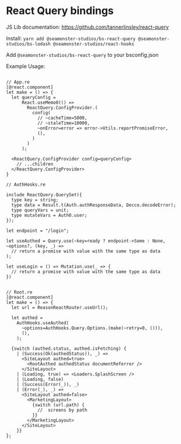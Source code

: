 # React Query bindings

JS Lib documentation: https://github.com/tannerlinsley/react-query

Install:
`yarn add @seamonster-studios/bs-react-query @seamonster-studios/bs-lodash @seamonster-studios/react-hooks`

Add `@seamonster-studios/bs-react-query` to your bsconfig.json

Example Usage:
```reason

// App.re
[@react.component]
let make = () => {
  let queryConfig =
      React.useMemo0(() =>
        ReactQuery.ConfigProvider.(
          config(
            // ~cacheTime=5000,
            // ~staleTime=10000,
            ~onError=error => error->Utils.reportPromiseError,
            (),
          )
        )
      );

  <ReactQuery.ConfigProvider config=queryConfig>
    // ...children
  </ReactQuery.ConfigProvider>
}

// AuthHooks.re

include ReactQuery.QuerySet({
  type key = string;
  type data = Result.t(Auth.authResponseData, Decco.decodeError);
  type queryVars = unit;
  type mutateVars = Auth0.user;
});

let endpoint = "/login";

let useAuthed = Query.use(~key=ready ? endpoint->Some : None, ~options?, (key, _) =>
  // return a promise with value with the same type as data
);

let useLogin = () => Mutation.use(_ => {
  // return a promise with value with the same type as data
})


// Root.re
[@react.component]
let make = () => {
  let url = ReasonReactRouter.useUrl();

  let authed =
    AuthHooks.useAuthed(
      ~options=AuthHooks.Query.Options.(make(~retry=0, ())),
      (),
    );

  {switch (authed.status, authed.isFetching) {
    | (Success(Ok(authedStatus)), _) =>
      <SiteLayout authed=true>
        <RootAuthed authedStatus documentReferrer />
      </SiteLayout>
    | (Loading, true) => <Loaders.SplashScreen />
    | (Loading, false)
    | (Success(Error(_)), _)
    | (Error(_), _) =>
      <SiteLayout authed=false>
        <MarketingLayout>
          {switch (url.path) {
            //  screens by path
          }}
        </MarketingLayout>
      </SiteLayout>
    }}
};

```
